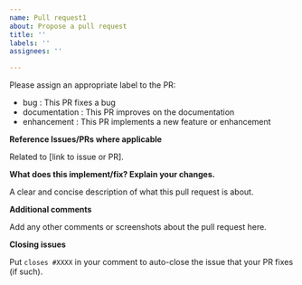 ```yaml
---
name: Pull request1
about: Propose a pull request
title: ''
labels: ''
assignees: ''

---
```


Please assign an appropriate label to the PR:
- bug : This PR fixes a bug
- documentation : This PR improves on the documentation
- enhancement : This PR implements a new feature or enhancement

**Reference Issues/PRs where applicable**

Related to [link to issue or PR].

**What does this implement/fix? Explain your changes.**

A clear and concise description of what this pull request is about.

**Additional comments**

Add any other comments or screenshots about the pull request here.

**Closing issues**

Put `closes #XXXX` in your comment to auto-close the issue that your PR fixes (if such).
